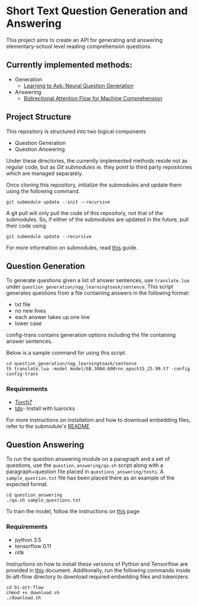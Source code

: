 # Short Text Question Generation and Answering 

This project aims to create an API for generating and answering
elementary-school level reading comprehension questions.

## Currently implemented methods:

- Generation
    - [Learning to Ask: Neural Question Generation](https://github.com/xinyadu/nqg)
- Answering
    - [Bidirectional Attention Flow for Machine Comprehension](https://github.com/allenai/bi-att-flow)

## Project Structure

This repository is structured into two logical components

- Question Generation
- Question Answering

Under these directories, the currently implemented methods reside not as
regular code, but as *Git submodules* ie. they point to third party
repositories which are managed separately. 

Once cloning this repository, initialize the submodules and update them using
the following command.
```
git submodule update --init --recursive
```

A git pull will only pull the code of this repository, not that of the
submodules. So, if either of the submodules are updated in the future, pull
their code using 
``` 
git submodule update --recursive 
```

For more information on submodules, read [this](https://gist.github.com/gitaarik/8735255)
guide.

## Question Generation

To generate questions given a list of answer sentences, use `translate.lua`
under `question_generation/nqg_learningtoask/sentence`.  This script generates
questions from a file containing answers in the following format:

- txt file
- no new lines
- each answer takes up one line
- lower case

config-trans contains generation options including the file containing answer 
sentences. 

Below is a sample command for using this script.

```
cd question_generation/nqg_learningtoask/sentence
th translate.lua -model model/6B.300d.600rnn_epoch15_25.99.t7 -config config-trans
```

### Requirements

- [Torch7](https://github.com/torch/torch7)
- [tds](https://github.com/torch/tds)- Install with luarocks

For more instructions on installation and how to download embedding files,
refer to the submodule's
[README](https://github.com/agent-jay/nqg/blob/master/sentence/README.md)

## Question Answering

To run the question answering module on a paragraph and a set of questions, use
the `question_answering/qa.sh` script along with a paragraph+question file
placed in `questions_answering/tests`. A `sample_question.txt` file has been
placed there as an example of the expected format. 

```
cd question_answering
./qa.sh sample_questions.txt
```

To train the model, follow the instructions on [this](https://github.com/agent-jay/bi-att-flow) page

### Requirements

- python 3.5
- tensorflow 0.11
- nltk

Instructions on how to install these versions of Python and Tensorflow
are provided in [this](infra_setup/cluster_setup.md) document. Additionally,
run the following commands inside bi-att-flow directory to download required
embedding files and tokenizers.

```
cd bi-att-flow
chmod +x download.sh
./download.sh
```

